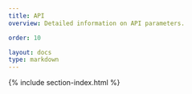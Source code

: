 ```yaml
---
title: API
overview: Detailed information on API parameters.

order: 10

layout: docs
type: markdown
---
```


{% include section-index.html %}
